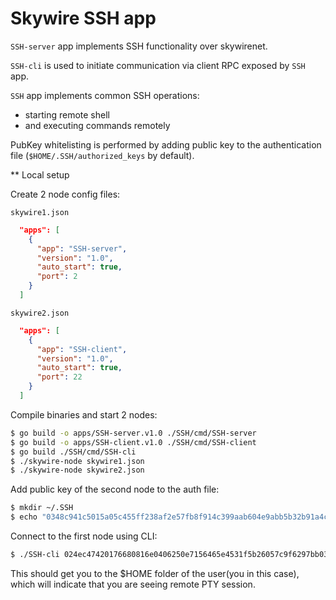 # Skywire SSH app

`SSH-server` app implements SSH functionality over skywirenet.

`SSH-cli` is used to initiate communication via client RPC
exposed by `SSH` app. 

`SSH` app implements common SSH operations:

- starting remote shell
- and executing commands remotely

PubKey whitelisting is performed by adding public key to the
authentication file (`$HOME/.SSH/authorized_keys` by default).

** Local setup

Create 2 node config files:

`skywire1.json`

```json
  "apps": [
    {
      "app": "SSH-server",
      "version": "1.0",
      "auto_start": true,
      "port": 2
    }
  ]
```

`skywire2.json`

```json
  "apps": [
    {
      "app": "SSH-client",
      "version": "1.0",
      "auto_start": true,
      "port": 22
    }
  ]
```

Compile binaries and start 2 nodes:

```bash
$ go build -o apps/SSH-server.v1.0 ./SSH/cmd/SSH-server
$ go build -o apps/SSH-client.v1.0 ./SSH/cmd/SSH-client
$ go build ./SSH/cmd/SSH-cli
$ ./skywire-node skywire1.json
$ ./skywire-node skywire2.json
```

Add public key of the second node to the auth file:

```bash
$ mkdir ~/.SSH
$ echo "0348c941c5015a05c455ff238af2e57fb8f914c399aab604e9abb5b32b91a4c1fe" > ~/.SSH/authorized_keys
```

Connect to the first node using CLI:

```bash
$ ./SSH-cli 024ec47420176680816e0406250e7156465e4531f5b26057c9f6297bb0303558c7
```

This should get you to the $HOME folder of the user(you in this case), which
will indicate that you are seeing remote PTY session.
